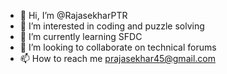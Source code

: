 - 👋 Hi, I’m @RajasekharPTR
- 👀 I’m interested in coding and puzzle solving
- 🌱 I’m currently learning SFDC
- 💞️ I’m looking to collaborate on technical forums 
- 📫 How to reach me prajasekhar45@gmail.com




<!---
RajasekharPTR/RajasekharPTR is a ✨ special ✨ repository because its `README.md` (this file) appears on your GitHub profile.
You can click the Preview link to take a look at your changes.
--->
